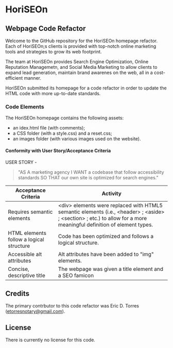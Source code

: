 # HoriSEOn

## Webpage Code Refactor
Welcome to the GitHub repository for the HoriSEOn homepage refactor.  Each of HoriSEOn;s clients 
is provided with top-notch online marketing tools and strategies to grow its web footprint.

The team at HoriSEOn provides Search Engine Optimization, Online Reputation Managemetn, and Social 
Media Marketing to allow clients to expand lead generation, maintain brand awarenes on the web, all 
in a cost-efficient manner.  

HoriSEOn submitted its homepage for a code refactor in order to update the HTML code with 
more up-to-date standards.  

### Code Elements

The HoriSEOn homepage contains the following assets:

* an idex.html file (with comments);
* a CSS folder (with a style.css) and a reset.css;
* an images folder (with various images used on the website).

#### Conformity with User Story/Acceptance Criteria

USER STORY - 

>"AS A marketing agency
>I WANT a codebase that follow accessibility standards
>SO THAT our own site is optimized for search engines."

Acceptance Criteria | Activity
--------------------|---------
Requires semantic elements | &lt;div&gt; elements were replaced with HTML5 semantic elements (i.e., &lt;header&gt; ; &lt;aside&gt; ; &lt;section&gt; ; etc.) to allow for a more meaningful definition of element types.  
HTML elements follow a logical structure  | Code has been optimized and follows a logical structure.
Accessible alt attributes | Alt attributes have been added to "img" elements.
Concise, descriptive title | The webpage was given a title element and a SEO famicon

## Credits

The primary contrbutor to this code refactor was Eric D. Torres (etorresnotary@gmail.com).

## License

There is currently no license for this code.